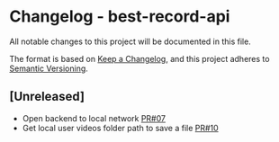 
# Changelog - best-record-api
All notable changes to this project will be documented in this file.

The format is based on [Keep a Changelog](https://keepachangelog.com/en/1.0.0/),
and this project adheres to [Semantic Versioning](https://semver.org/spec/v2.0.0.html).

## [Unreleased]

- Open backend to local network [PR#07](https://github.com/silvioubaldino/best-record-api/pull/7)
- Get local user videos folder path to save a file [PR#10](https://github.com/silvioubaldino/best-record-api/pull/10)